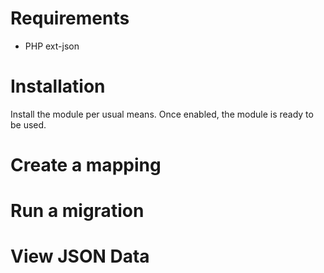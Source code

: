 # Requirements
* PHP ext-json

# Installation
Install the module per usual means. Once enabled, the module is ready to be used.

# Create a mapping

# Run a migration

# View JSON Data
